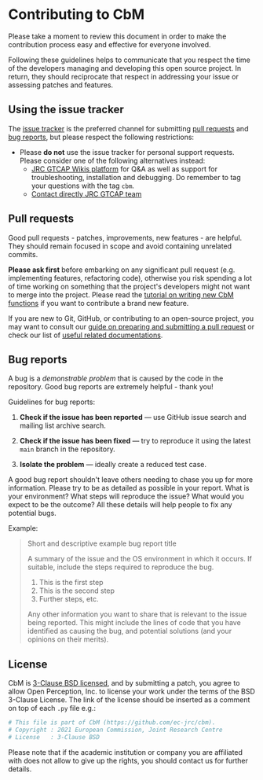 # Contributing to CbM

Please take a moment to review this document in order to make the contribution
process easy and effective for everyone involved.

Following these guidelines helps to communicate that you respect the time of
the developers managing and developing this open source project. In return,
they should reciprocate that respect in addressing your issue or assessing
patches and features.


## Using the issue tracker

The [issue tracker](https://github.com/ec-jrc/cbm/issues) is
the preferred channel for submitting [pull requests](#pull-requests) and
[bug reports](#bugs), but please respect the following
restrictions:

* Please **do not** use the issue tracker for personal support requests. Please
  consider one of the following alternatives instead:
  * [JRC GTCAP Wikis platform](https://webgate.ec.europa.eu/fpfis/wikis/display/GTCAP/GTCAP+Home)
  for Q&A as well as support for troubleshooting, installation and debugging. Do
  remember to tag your questions with the tag `cbm`.
  * [Contact directly JRC GTCAP team](https://marswiki.jrc.ec.europa.eu/wikicap/index.php/Main_Page)

<!--
  * Mailing list: The [CbM JRC Group](https://---/forum/#!forum/cbm)
-->


## Pull requests

Good pull requests - patches, improvements, new features - are helpful.
They should remain focused in scope and avoid containing unrelated commits.

**Please ask first** before embarking on any significant pull request (e.g.
implementing features, refactoring code), otherwise you risk spending a lot of
time working on something that the project's developers might not want to merge
into the project. Please read the [tutorial on writing new CbM functions](https://jrc-cbm.readthedocs.io/en/latest/dev_developing.html)
if you want to contribute a brand new feature.

If you are new to Git, GitHub, or contributing to an open-source project, you
may want to consult our [guide on preparing and submitting a pull request](https://jrc-cbm.readthedocs.io/en/latest/dev_pull_request.html)
or check our list of [useful related documentations](https://jrc-cbm.readthedocs.io/en/latest/dev_learn.html).


<!--
### Checklist

Please use the following checklist to make sure that your contribution is well
prepared for merging into the main CbM repository:

1. Source code adheres to the coding conventions described in [CbM Style Guide](https://jrc-cbm.readthedocs.io/en/latest/dev_style_guide.html).
   But if you modify existing code, do not change/fix style in the lines that
   are not related to your contribution.

2. Commit history is tidy (no merge commits, commits are [squashed](http://davidwalsh.name/squash-commits-git)
   into logical units).

3. Each contributed file has a [license](#license) link on top.
-->


## Bug reports

A bug is a _demonstrable problem_ that is caused by the code in the repository.
Good bug reports are extremely helpful - thank you!

Guidelines for bug reports:

1. **Check if the issue has been reported** &mdash; use GitHub issue search and
   mailing list archive search.

2. **Check if the issue has been fixed** &mdash; try to reproduce it using the
   latest `main` branch in the repository.

3. **Isolate the problem** &mdash; ideally create a reduced test
   case.

A good bug report shouldn't leave others needing to chase you up for more
information. Please try to be as detailed as possible in your report. What is
your environment? What steps will reproduce the issue? What would you expect to
be the outcome? All these details will help people to fix any potential bugs.

Example:

> Short and descriptive example bug report title
>
> A summary of the issue and the OS environment in which it occurs. If
> suitable, include the steps required to reproduce the bug.
>
> 1. This is the first step
> 2. This is the second step
> 3. Further steps, etc.
>
> Any other information you want to share that is relevant to the issue being
> reported. This might include the lines of code that you have identified as
> causing the bug, and potential solutions (and your opinions on their
> merits).


## License

CbM is [3-Clause BSD licensed](https://github.com/ec-jrc/cbm/blob/main/LICENSE), and by submitting a patch, you agree to
allow Open Perception, Inc. to license your work under the terms of the BSD 3-Clause
License. The link of the license should be inserted as a comment on top
of each `.py` file e.g.:

```py
# This file is part of CbM (https://github.com/ec-jrc/cbm).
# Copyright : 2021 European Commission, Joint Research Centre
# License   : 3-Clause BSD
```

Please note that if the academic institution or company you are affiliated with
does not allow to give up the rights, you should contact us for further details.
